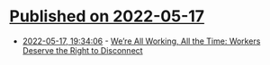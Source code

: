 # [Published on 2022-05-17](index.md)

* [2022-05-17, 19:34:06](https://news.ycombinator.com/item?id=31415359) - [We’re All Working, All the Time: Workers Deserve the Right to Disconnect](https://novaramedia.com/2021/09/17/were-all-working-all-the-time/)
